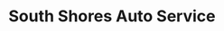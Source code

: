 ---
title: "South Shores Auto Service"
url: /decatur/south-shores-auto-service/
shop: Autowerkstatt
---
